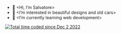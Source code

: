 - 👋 <Hi, I’m Salvatore>
- 👀 <I’m interested in beautiful designs and old cars>
- 🌱 <I’m currently learning web development>


<a href="https://wakatime.com/@14eaa58d-6ad4-4890-8f7d-41bc24099c6f"><img src="https://wakatime.com/badge/user/14eaa58d-6ad4-4890-8f7d-41bc24099c6f.svg" alt="Total time coded since Dec 2 2022" /></a>


